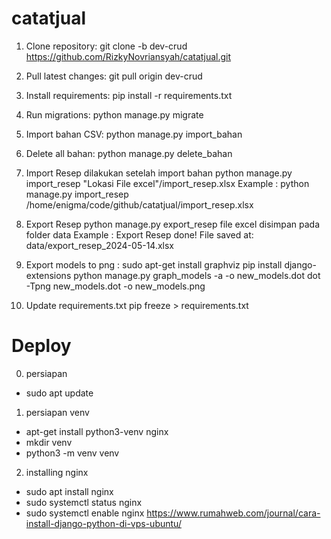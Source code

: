 
# catatjual

1. Clone repository:
   git clone -b dev-crud https://github.com/RizkyNovriansyah/catatjual.git

2. Pull latest changes:
   git pull origin dev-crud

3. Install requirements:
   pip install -r requirements.txt

4. Run migrations:
   python manage.py migrate

5. Import bahan CSV:
   python manage.py import_bahan

6. Delete all bahan:
   python manage.py delete_bahan

7. Import Resep dilakukan setelah import bahan
   python manage.py import_resep "Lokasi File excel"/import_resep.xlsx
   Example :
   python manage.py import_resep /home/enigma/code/github/catatjual/import_resep.xlsx

8. Export Resep
   python manage.py export_resep
   file excel disimpan pada folder data
   Example :
   Export Resep done! File saved at: data/export_resep_2024-05-14.xlsx

9. Export models to png :
   sudo apt-get install graphviz
   pip install django-extensions
   python manage.py graph_models -a -o new_models.dot
   dot -Tpng new_models.dot -o new_models.png

10. Update requirements.txt
    pip freeze > requirements.txt 

# Deploy
0. persiapan
 - sudo apt update

1. persiapan venv 
 - apt-get install python3-venv  nginx 
 - mkdir venv
 - python3 -m venv venv
2. installing nginx
 - sudo apt install nginx
 - sudo systemctl status nginx
 - sudo systemctl enable nginx
https://www.rumahweb.com/journal/cara-install-django-python-di-vps-ubuntu/
